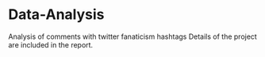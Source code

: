 # Data-Analysis
Analysis of comments with twitter fanaticism hashtags
Details of the project are included in the report.
